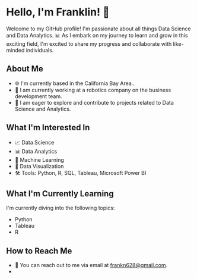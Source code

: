 # Hello, I'm Franklin! 👋

Welcome to my GitHub profile! I'm passionate about all things Data Science and Data Analytics. 📊 As I embark on my journey to learn and grow in this exciting field, I'm excited to share my progress and collaborate with like-minded individuals.

## About Me
- 🌐 I'm currently based in the California Bay Area..
- 💼 I am currently working at a robotics company on the business development team.
- 🚀 I am eager to explore and contribute to projects related to Data Science and Analytics.

## What I'm Interested In
- 📈 Data Science
- 📊 Data Analytics
- 🤖 Machine Learning
- 📱 Data Visualization
- 🛠️ Tools: Python, R, SQL, Tableau, Microsoft Power BI

## What I'm Currently Learning
I'm currently diving into the following topics:
- Python
- Tableau
- R

## How to Reach Me
- 📧 You can reach out to me via email at frankn628@gmail.com.
-
<!---
hiimfranklin/hiimfranklin is a ✨ special ✨ repository because its `README.md` (this file) appears on your GitHub profile.
You can click the Preview link to take a look at your changes.
--->
